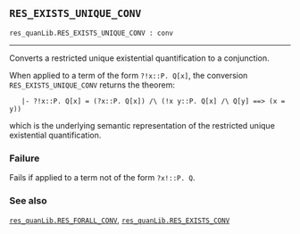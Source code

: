 ## `RES_EXISTS_UNIQUE_CONV`

``` hol4
res_quanLib.RES_EXISTS_UNIQUE_CONV : conv
```

------------------------------------------------------------------------

Converts a restricted unique existential quantification to a
conjunction.

When applied to a term of the form `?!x::P. Q[x]`, the conversion
`RES_EXISTS_UNIQUE_CONV` returns the theorem:

``` hol4
   |- ?!x::P. Q[x] = (?x::P. Q[x]) /\ (!x y::P. Q[x] /\ Q[y] ==> (x = y))
```

which is the underlying semantic representation of the restricted unique
existential quantification.

### Failure

Fails if applied to a term not of the form `?x!::P. Q`.

### See also

[`res_quanLib.RES_FORALL_CONV`](#res_quanLib.RES_FORALL_CONV),
[`res_quanLib.RES_EXISTS_CONV`](#res_quanLib.RES_EXISTS_CONV)

